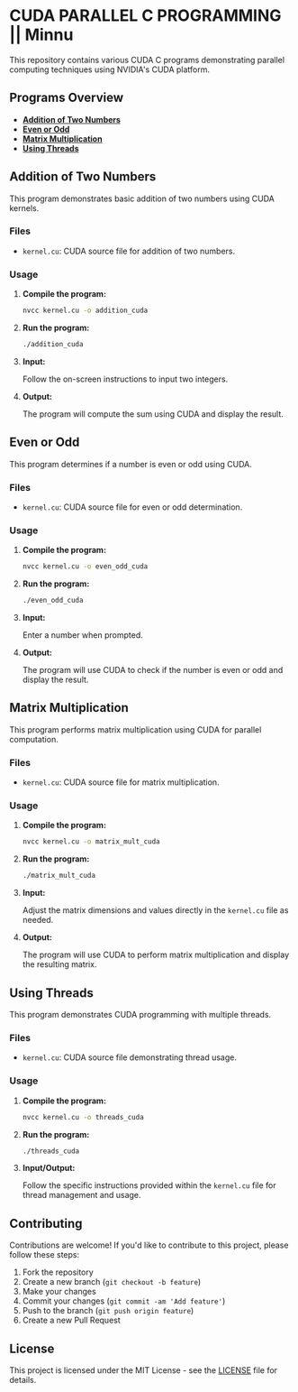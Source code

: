 # CUDA PARALLEL C PROGRAMMING || Minnu
This repository contains various CUDA C programs demonstrating parallel computing techniques using NVIDIA's CUDA platform.

## Programs Overview

- **[Addition of Two Numbers](#addition-of-two-numbers)**
- **[Even or Odd](#even-or-odd)**
- **[Matrix Multiplication](#matrix-multiplication)**
- **[Using Threads](#using-threads)**

## Addition of Two Numbers

This program demonstrates basic addition of two numbers using CUDA kernels.

### Files

- `kernel.cu`: CUDA source file for addition of two numbers.

### Usage

1. **Compile the program:**

   ```bash
   nvcc kernel.cu -o addition_cuda
   ```

2. **Run the program:**

   ```bash
   ./addition_cuda
   ```

3. **Input:**

   Follow the on-screen instructions to input two integers.

4. **Output:**

   The program will compute the sum using CUDA and display the result.

## Even or Odd

This program determines if a number is even or odd using CUDA.

### Files

- `kernel.cu`: CUDA source file for even or odd determination.

### Usage

1. **Compile the program:**

   ```bash
   nvcc kernel.cu -o even_odd_cuda
   ```

2. **Run the program:**

   ```bash
   ./even_odd_cuda
   ```

3. **Input:**

   Enter a number when prompted.

4. **Output:**

   The program will use CUDA to check if the number is even or odd and display the result.

## Matrix Multiplication

This program performs matrix multiplication using CUDA for parallel computation.

### Files

- `kernel.cu`: CUDA source file for matrix multiplication.

### Usage

1. **Compile the program:**

   ```bash
   nvcc kernel.cu -o matrix_mult_cuda
   ```

2. **Run the program:**

   ```bash
   ./matrix_mult_cuda
   ```

3. **Input:**

   Adjust the matrix dimensions and values directly in the `kernel.cu` file as needed.

4. **Output:**

   The program will use CUDA to perform matrix multiplication and display the resulting matrix.

## Using Threads

This program demonstrates CUDA programming with multiple threads.

### Files

- `kernel.cu`: CUDA source file demonstrating thread usage.

### Usage

1. **Compile the program:**

   ```bash
   nvcc kernel.cu -o threads_cuda
   ```

2. **Run the program:**

   ```bash
   ./threads_cuda
   ```

3. **Input/Output:**

   Follow the specific instructions provided within the `kernel.cu` file for thread management and usage.

## Contributing

Contributions are welcome! If you'd like to contribute to this project, please follow these steps:

1. Fork the repository
2. Create a new branch (`git checkout -b feature`)
3. Make your changes
4. Commit your changes (`git commit -am 'Add feature'`)
5. Push to the branch (`git push origin feature`)
6. Create a new Pull Request

## License

This project is licensed under the MIT License - see the [LICENSE](LICENSE) file for details.

